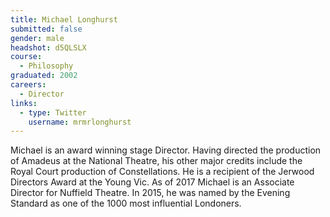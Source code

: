 ```yaml
---
title: Michael Longhurst
submitted: false
gender: male
headshot: d5QLSLX
course:
  - Philosophy
graduated: 2002
careers:
  - Director
links:
  - type: Twitter
    username: mrmrlonghurst
---
```


Michael is an award winning stage Director. Having directed the production of Amadeus at the National Theatre, his other major credits include the Royal Court production of Constellations. He is a recipient of the Jerwood Directors Award at the Young Vic. As of 2017 Michael is an Associate Director for Nuffield Theatre. In 2015, he was named by the Evening Standard as one of the 1000 most influential Londoners.